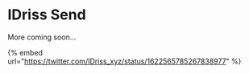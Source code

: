 # IDriss Send

More coming soon...

{% embed url="https://twitter.com/IDriss_xyz/status/1622565785267838977" %}

